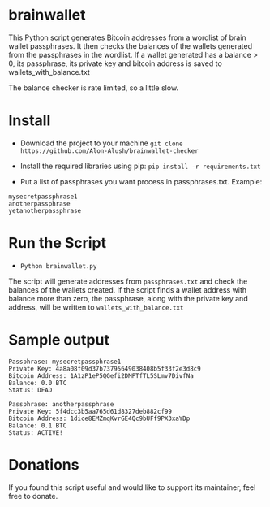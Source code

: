 # brainwallet
This Python script generates Bitcoin addresses from a wordlist of brain wallet passphrases. It then checks the balances of the wallets generated from the passphrases in the wordlist. If a wallet generated has a balance > 0, its passphrase, its private key and bitcoin address is saved to wallets_with_balance.txt

The balance checker is rate limited, so a little slow.


# Install
- Download the project to your machine
```git clone https://github.com/Alon-Alush/brainwallet-checker```

- Install the required libraries using pip:
```pip install -r requirements.txt```

- Put a list of passphrases you want process in passphrases.txt. Example:
```
mysecretpassphrase1
anotherpassphrase
yetanotherpassphrase
```

# Run the Script
- ```Python brainwallet.py```

The script will generate addresses from ```passphrases.txt``` and check the balances of the wallets created. If the script finds a wallet address with balance more than zero, the passphrase, along with the private key and address, will be written to ```wallets_with_balance.txt```

# Sample output
```
Passphrase: mysecretpassphrase1
Private Key: 4a8a08f09d37b73795649038408b5f33f2e3d8c9
Bitcoin Address: 1A1zP1eP5QGefi2DMPTfTL5SLmv7DivfNa
Balance: 0.0 BTC
Status: DEAD

Passphrase: anotherpassphrase
Private Key: 5f4dcc3b5aa765d61d8327deb882cf99
Bitcoin Address: 1dice8EMZmqKvrGE4Qc9bUFf9PX3xaYDp
Balance: 0.1 BTC
Status: ACTIVE!
```

# Donations
If you found this script useful and would like to support its maintainer, feel free to donate.
